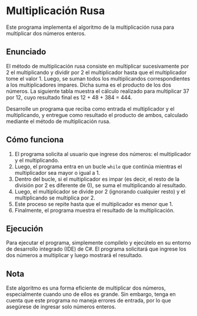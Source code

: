 # Multiplicación Rusa

Este programa implementa el algoritmo de la multiplicación rusa para multiplicar dos números enteros.

## Enunciado

El método de multiplicación rusa consiste en multiplicar sucesivamente por 2 el multiplicando y
dividir por 2 el multiplicador hasta que el multiplicador tome el valor 1.
Luego, se suman todos los multiplicandos correspondientes a los multiplicadores impares.
Dicha suma es el producto de los dos números. La siguiente tabla muestra el cálculo realizado para
multiplicar 37 por 12, cuyo resultado final es 12 + 48 + 384 = 444.

Desarrolle un programa que reciba como entrada el multiplicador y el multiplicando, y entregue
como resultado el producto de ambos, calculado mediante el método de multiplicación rusa.

## Cómo funciona

1. El programa solicita al usuario que ingrese dos números: el multiplicador y el multiplicando.
2. Luego, el programa entra en un bucle `while` que continúa mientras el multiplicador sea mayor o igual a 1.
3. Dentro del bucle, si el multiplicador es impar (es decir, el resto de la división por 2 es diferente de 0), se suma el multiplicando al resultado.
4. Luego, el multiplicador se divide por 2 (ignorando cualquier resto) y el multiplicando se multiplica por 2.
5. Este proceso se repite hasta que el multiplicador es menor que 1.
6. Finalmente, el programa muestra el resultado de la multiplicación.

## Ejecución

Para ejecutar el programa, simplemente compílelo y ejecútelo en su entorno de desarrollo integrado (IDE) de C#. El programa solicitará que ingrese los dos números a multiplicar y luego mostrará el resultado.

## Nota

Este algoritmo es una forma eficiente de multiplicar dos números, especialmente cuando uno de ellos es grande. Sin embargo, tenga en cuenta que este programa no maneja errores de entrada, por lo que asegúrese de ingresar solo números enteros.
